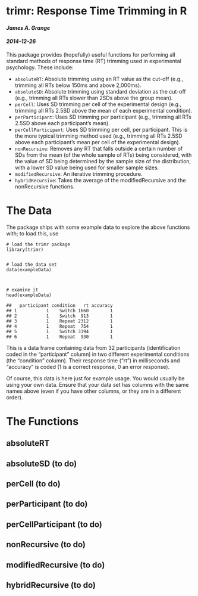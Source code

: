 ﻿<div id="header">
<h1 class="title">trimr: Response Time Trimming in R</h1>
<h4 class="author"><em>James A. Grange</em></h4>
<h4 class="date"><em>2014-12-26</em></h4>
</div>


<p>This package provides (hopefully) useful functions for performing all standard methods of response time (RT) trimming used in experimental psychology. These include:</p>
<ul>
<li><code>absoluteRT</code>: Absolute trimming using an RT value as the cut-off (e.g., trimming all RTs below 150ms and above 2,000ms).</li>
<li><code>absoluteSD</code>: Absolute trimming using standard deviation as the cut-off (e.g., trimming all RTs slower than 2SDs above the group mean).</li>
<li><code>perCell</code>: Uses SD trimming per cell of the experimental design (e.g., trimming all RTs 2.5SD above the mean of each experimental condition).</li>
<li><code>perParticipant</code>: Uses SD trimming per participant (e.g., trimming all RTs 2.5SD above each participant’s mean).</li>
<li><code>perCellParticipant</code>: Uses SD trimming per cell, per participant. This is the more typical trimming method used (e.g., trimming all RTs 2.5SD above each participant’s mean per cell of the experimental design).</li>
<li><code>nonRecursive</code>: Removes any RT that falls outside a certain number of SDs from the mean (of the whole sample of RTs) being considered, with the value of SD being determined by the sample size of the distribution, with a lower SD value being used for smaller sample sizes.</li>
<li><code>modifiedRecursive</code>: An iterative trimming procedure.</li>
<li><code>hybridRecursive</code>: Takes the average of the modifiedRecursive and the nonRecursive functions.</li>
</ul>
<div id="the-data" class="section level1">
<h1>The Data</h1>
<p>The package ships with some example data to explore the above functions with; to load this, use</p>
<pre class="sourceCode r"><code class="sourceCode r"><span class="co"># load the trimr package</span>
<span class="kw">library</span>(trimr)

<span class="co"># load the data set</span>
<span class="kw">data</span>(exampleData)

<span class="co"># examine it</span>
<span class="kw">head</span>(exampleData)</code></pre>
<pre><code>##   participant condition   rt accuracy
## 1           1    Switch 1660        1
## 2           1    Switch  913        1
## 3           1    Repeat 2312        1
## 4           1    Repeat  754        1
## 5           1    Switch 3394        1
## 6           1    Repeat  930        1</code></pre>
<p>This is a data frame containing data from 32 participants (identification coded in the “participant” column) in two different experimental conditions (the “condition” column). Their response time (“rt”) in milliseconds and “accuracy” is coded (1 is a correct response, 0 an error response).</p>
<p>Of course, this data is here just for example usage. You would usually be using your own data. Ensure that your data set has columns with the same names above (even if you have other columns, or they are in a different order).</p>
</div>
<div id="the-functions" class="section level1">
<h1>The Functions</h1>
<div id="absolutert" class="section level2">
<h2>absoluteRT</h2>
</div>
<div id="absolutesd-to-do" class="section level2">
<h2>absoluteSD (to do)</h2>
</div>
<div id="percell-to-do" class="section level2">
<h2>perCell (to do)</h2>
</div>
<div id="perparticipant-to-do" class="section level2">
<h2>perParticipant (to do)</h2>
</div>
<div id="percellparticipant-to-do" class="section level2">
<h2>perCellParticipant (to do)</h2>
</div>
<div id="nonrecursive-to-do" class="section level2">
<h2>nonRecursive (to do)</h2>
</div>
<div id="modifiedrecursive-to-do" class="section level2">
<h2>modifiedRecursive (to do)</h2>
</div>
<div id="hybridrecursive-to-do" class="section level2">
<h2>hybridRecursive (to do)</h2>
</div>
<div id="section" class="section level2">
<h2></h2>
</div>
</div>



<!-- dynamically load mathjax for compatibility with self-contained -->
<script>
  (function () {
    var script = document.createElement("script");
    script.type = "text/javascript";
    script.src  = "https://cdn.mathjax.org/mathjax/latest/MathJax.js?config=TeX-AMS-MML_HTMLorMML";
    document.getElementsByTagName("head")[0].appendChild(script);
  })();
</script>

</body>
</html>
